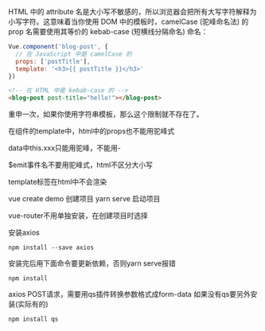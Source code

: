 HTML 中的 attribute 名是大小写不敏感的，所以浏览器会把所有大写字符解释为小写字符。这意味着当你使用 DOM 中的模板时，camelCase (驼峰命名法) 的 prop 名需要使用其等价的 kebab-case (短横线分隔命名) 命名：
```javascript
Vue.component('blog-post', {
  // 在 JavaScript 中是 camelCase 的
  props: ['postTitle'],
  template: '<h3>{{ postTitle }}</h3>'
})
```
```html
<!-- 在 HTML 中是 kebab-case 的 -->
<blog-post post-title="hello!"></blog-post>
```

重申一次，如果你使用字符串模板，那么这个限制就不存在了。

在组件的template中，html中的props也不能用驼峰式

data中this.xxx只能用驼峰，不能用-

$emit事件名不要用驼峰式，html不区分大小写

template标签在html中不会渲染

vue create demo 创建项目
yarn serve 启动项目

vue-router不用单独安装，在创建项目时选择


安装axios
```
npm install --save axios
```

安装完后用下面命令要更新依赖，否则yarn serve报错
```
npm install
```

axios POST请求，需要用qs插件转换参数格式成form-data
如果没有qs要另外安装(实际有的)
```
npm install qs
```




